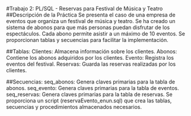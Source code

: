 
#Trabajo 2: PL/SQL - Reservas para Festival de Música y Teatro
##Descripción de la Práctica
Se presenta el caso de una empresa de eventos que organiza un festival de música y teatro. Se ha creado un sistema de abonos para que más personas puedan disfrutar de los espectáculos. Cada abono permite asistir a un máximo de 10 eventos. Se proporcionan tablas y secuencias para facilitar la implementación.

##Tablas:
Clientes: Almacena información sobre los clientes.
Abonos: Contiene los abonos adquiridos por los clientes.
Evento: Registra los eventos del festival.
Reservas: Guarda las reservas realizadas por los clientes.

##Secuencias:
seq_abonos: Genera claves primarias para la tabla de abonos.
seq_evento: Genera claves primarias para la tabla de eventos.
seq_reservas: Genera claves primarias para la tabla de reservas.
Se proporciona un script (reservaEvento_enun.sql) que crea las tablas, secuencias y procedimientos almacenados necesarios.
